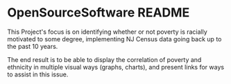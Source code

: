 # OpenSourceSoftware README

This Project's focus is on identifying whether or not poverty is racially motivated to some degree, implementing NJ Census data going back up to the past 10 years.

The end result is to be able to display the correlation of poverty and ethnicity in multiple visual ways (graphs, charts), and present links for ways to assist in this issue.
